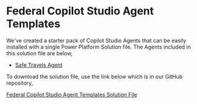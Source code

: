 # Federal Copilot Studio Agent Templates

We've created a starter pack of Copilot Studio Agents that can be easily installed with a single Power Platform Solution file.  The Agents included in this solution file are below,

* [Safe Travels Agent](https://learn.microsoft.com/en-us/microsoft-copilot-studio/template-safe-travels)

To download the solution file, use the link below which is in our GitHub repository,

[Federal Copilot Studio Agent Templates Solution File](files/FederalCopilotStudioTemplate_1_0_0_2.zip)